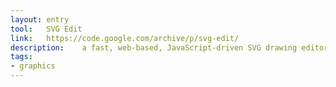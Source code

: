 ```yaml
---
layout: entry
tool:	SVG Edit
link:	https://code.google.com/archive/p/svg-edit/
description:	a fast, web-based, JavaScript-driven SVG drawing editor that works in any modern browser
tags:
- graphics
---
```

